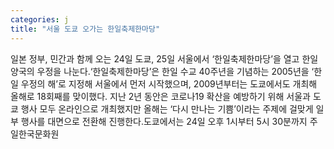 ```yaml
---
categories: j
title: "서울 도쿄 오가는 한일축제한마당"
---
```

일본 정부, 민간과 함께 오는 24일 도쿄, 25일 서울에서 ‘한일축제한마당’을 열고 한일 양국의 우정을 나눈다.‘한일축제한마당’은 한일 수교 40주년을 기념하는 2005년을 ‘한일 우정의 해’로 지정해 서울에서 먼저 시작했으며, 2009년부터는 도쿄에서도 개최해 올해로 18회째를 맞이했다. 지난 2년 동안은 코로나19 확산을 예방하기 위해 서울과 도쿄 행사 모두 온라인으로 개최했지만 올해는 ‘다시 만나는 기쁨’이라는 주제에 걸맞게 일부 행사를 대면으로 전환해 진행한다.도쿄에서는 24일 오후 1시부터 5시 30분까지 주일한국문화원